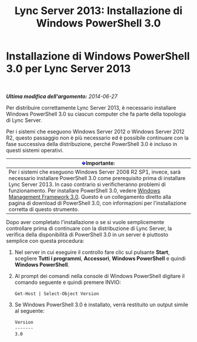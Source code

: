 ﻿---
title: 'Lync Server 2013: Installazione di Windows PowerShell 3.0'
TOCTitle: Installazione di Windows PowerShell 3.0
ms:assetid: d87bf21e-0a43-41cb-8fdc-626cedec8538
ms:mtpsurl: https://technet.microsoft.com/it-it/library/JJ205328(v=OCS.15)
ms:contentKeyID: 49302155
ms.date: 08/24/2015
mtps_version: v=OCS.15
ms.translationtype: HT
---

# Installazione di Windows PowerShell 3.0 per Lync Server 2013

 

_**Ultima modifica dell'argomento:** 2014-06-27_

Per distribuire correttamente Lync Server 2013, è necessario installare Windows PowerShell 3.0 su ciascun computer che fa parte della topologia di Lync Server.

Per i sistemi che eseguono Windows Server 2012 o Windows Server 2012 R2, questo passaggio non è più necessario ed è possibile continuare con la fase successiva della distribuzione, perché PowerShell 3.0 è incluso in questi sistemi operativi.

<table>
<thead>
<tr class="header">
<th><img src="images/Gg412908.important(OCS.15).gif" title="important" alt="important" />Importante:</th>
</tr>
</thead>
<tbody>
<tr class="odd">
<td>Per i sistemi che eseguono Windows Server 2008 R2 SP1, invece, sarà necessario installare PowerShell 3.0 come prerequisito prima di installare Lync Server 2013. In caso contrario si verificheranno problemi di funzionamento. Per installare PowerShell 3.0, vedere <a href="http://go.microsoft.com/fwlink/p/?linkid=329800">Windows Management Framework 3.0</a>. Questo è un collegamento diretto alla pagina di download di PowerShell 3.0, con informazioni per l'installazione corretta di questo strumento.</td>
</tr>
</tbody>
</table>


Dopo aver completato l'installazione o se si vuole semplicemente controllare prima di continuare con la distribuzione di Lync Server, la verifica della disponibilità di PowerShell 3.0 in un server è piuttosto semplice con questa procedura:

1.  Nel server in cui eseguire il controllo fare clic sul pulsante **Start**, scegliere **Tutti i programmi**, **Accessori**, **Windows PowerShell** e quindi **Windows PowerShell**.

2.  Al prompt dei comandi nella console di Windows PowerShell digitare il comando seguente e quindi premere INVIO:
    
        Get-Host | Select-Object Version

3.  Se Windows PowerShell 3.0 è installato, verrà restituito un output simile al seguente:
    
        Version
        -------
        3.0

